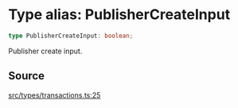 # Type alias: PublisherCreateInput

```ts
type PublisherCreateInput: boolean;
```

Publisher create input.

## Source

[src/types/transactions.ts:25](https://github.com/torque-labs/torque-ts-sdk/blob/2e5f57950645ce53fe6b770ba8048e80e413132e/src/types/transactions.ts#L25)
